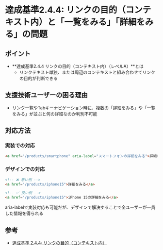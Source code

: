 # 達成基準2.4.4: リンクの目的（コンテキスト内）と「一覧をみる」「詳細をみる」の問題

## ポイント

- **達成基準2.4.4 リンクの目的（コンテキスト内）（レベルA）**とは
  - リンクテキスト単独、または周辺のコンテキストと組み合わせてリンクの目的が判断できる

## 支援技術ユーザーの困る理由

- リンク一覧やTabキーナビゲーション時に、複数の「詳細をみる」や「一覧をみる」が並ぶと何の詳細なのか判別不可能

## 対応方法

### 実装での対応
```html
<a href="/products/smartphone" aria-label="スマートフォンの詳細をみる">詳細をみる</a>
```

### デザインでの対応
```html
<!-- ❌ 悪い例 -->
<a href="/products/iphone15">詳細をみる</a>

<!-- ✅ 良い例 -->
<a href="/products/iphone15">iPhone 15の詳細をみる</a>
```

aria-labelで実装対応も可能だが、デザインで解決することで全ユーザーが一貫した情報を得られる


## 参考
- [達成基準 2.4.4: リンクの目的（コンテキスト内）](https://waic.jp/translations/WCAG22/Understanding/link-purpose-in-context.html)